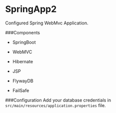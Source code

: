 # SpringApp2

Configured Spring WebMvc Application.

###Components

- SpringBoot
- WebMVC
- Hibernate
- JSP

- FlywayDB
- FailSafe


###Configuration
Add your database credentials in `src/main/resources/application.properties` file.

